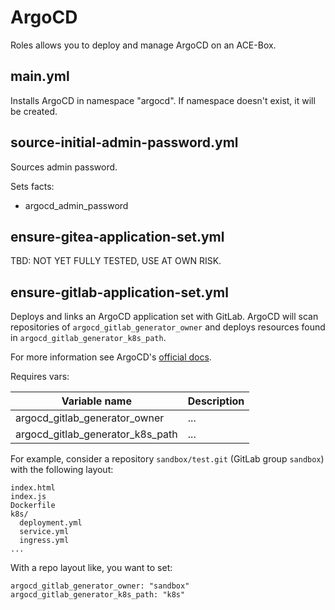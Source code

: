 # ArgoCD

Roles allows you to deploy and manage ArgoCD on an ACE-Box.

## main.yml

Installs ArgoCD in namespace "argocd". If namespace doesn't exist, it will be created.

## source-initial-admin-password.yml

Sources admin password.

Sets facts:
- argocd_admin_password

## ensure-gitea-application-set.yml

TBD: NOT YET FULLY TESTED, USE AT OWN RISK.

## ensure-gitlab-application-set.yml

Deploys and links an ArgoCD application set with GitLab. ArgoCD will scan repositories of `argocd_gitlab_generator_owner` and deploys resources found in `argocd_gitlab_generator_k8s_path`.

For more information see ArgoCD's [official docs](https://argo-cd.readthedocs.io/en/stable/operator-manual/applicationset/Generators-SCM-Provider/#gitlab).

Requires vars:

|Variable name|Description|
|---|---|
|argocd_gitlab_generator_owner|...|
|argocd_gitlab_generator_k8s_path|...|

For example, consider a repository `sandbox/test.git` (GitLab group `sandbox`) with the following layout:

```
index.html
index.js
Dockerfile
k8s/
  deployment.yml
  service.yml
  ingress.yml
...
```

With a repo layout like, you want to set:

```
argocd_gitlab_generator_owner: "sandbox"
argocd_gitlab_generator_k8s_path: "k8s"
```

